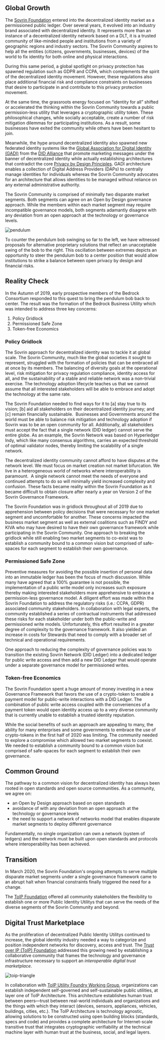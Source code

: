 ## Global Growth
The [Sovrin Foundation](http://sovrin.org) entered into the decentralized identity market as a permissioned public ledger.  Over several years, it evolved into an industry brand associated with decentralized identity.  It represents more than an instance of a decentralized identity network based on a DLT, it is a trusted community of like-minded people and institutions from a variety of geographic regions and industry sectors. The Sovrin Community aspires to help all the entities (citizens, governments, businesses, devices) of the world to fix identity for both online and physical interactions.

During this same period, a global spotlight on privacy protection has spawned regulation such as GDPR and CCPA, which complements the spirit of the decentralized identity movement. However, these regulations also place additional financial risk and compliance constraints on businesses that desire to participate in and contribute to this privacy protection movement.

At the same time, the grassroots energy focused on “identity for all” shifted or accelerated the thinking within the Sovrin Community towards a public permission-less utility that leverages a cryptographic utility token. These philosophical changes, while socially acceptable, create a number of risk mitigation dilemmas for participating institutions. As a result, some businesses have exited the community while others have been hesitant to join.

Meanwhile, the hype around decentralized identity also spawned new federated identity systems like the [Global Association for Digital Identity (GADI)](https://www.ksl.com/article/46669282/did-alliance-brings-trust-and-accountability-to-the-digital-world-with-launch-of-gadi-the-global-association-for-digital-identity) from the [DID Alliance](http://didalliance.org) that promote marketing messages under the banner of decentralized identity while actually establishing architectures that contradict the core [Privacy by Design Principles](https://medium.com/searchencrypt/7-principles-of-privacy-by-design-8a0f16d1f9ce). GADI architecture enables a collection of Digital Address Providers (DAPs) to centrally manage identities for individuals whereas the Sovrin Community advocates for an architecture that allows identities to be managed without reliance on any external administrative authority.

The Sovrin Community is comprised of minimally two disparate market segments. Both segments can agree on an Open by Design governance approach.  While the members within each market segment may require incompatible governance models, both segments adamantly disagree with any deviation from an open approach at the technology or governance levels.

![pendulum](../img/pendulum.png)

To counter the pendulum bob swinging so far to the left, we have witnessed proposals for alternative proprietary solutions that reflect an unacceptable swing of the bob to the right. This oscillation between extremes depicts an opportunity to steer the pendulum bob to a center position that would allow institutions to strike a balance between open privacy by design and financial risks.  

## Reality Check
In the Autumn of 2019, early prospective members of the Bedrock Consortium responded to this quest to bring the pendulum bob back to center.  The result was the formation of the Bedrock Business Utility which was intended to address three key concerns:

1.	Policy Gridlock
2.	Permissioned Safe Zone
3.	Token-free Economics

### Policy Gridlock
The Sovrin approach for decentralized identity was to tackle it at global scale. The Sovrin Community, much like the global societies it sought to represent, struggled with the formation of policies that can be embraced all at once by its members. The balancing of diversity goals at the operational level, risk mitigation for privacy regulation compliance, identity access for all, and the sustainability of a stable and reliable network was a non-trivial exercise. The technology adoption lifecycle teaches us that we cannot assume that all interested stakeholders will be able to embrace and adopt the technology at the same rate.

The Sovrin Foundation needed to find ways for it to [a] stay true to its vision; [b] aid all stakeholders on their decentralized identity journey; and [c] remain financially sustainable.  Businesses and Governments around the world must be able to balance risk mitigation and technology adoption if Sovrin was to be an open community for all. Additionally, all stakeholders must accept the fact that a single network (DID ledger) cannot serve the entire globe. As an example, the Sovrin Network was based on Hyperledger Indy, which like many consensus algorithms, carries an expected threshold of optimal validator nodes, thereby limiting the scalability of a single network.

The decentralized identity community cannot afford to have disputes at the network level. We must focus on market creation not market bifurcation. We live in a heterogeneous world of networks where interoperability is paramount.  A single network cannot meet the needs of everyone and continued attempts to do so will minimally yield increased complexity and confusion. These facts became reality within the Sovrin Foundation as it became difficult to obtain closure after nearly a year on Version 2 of the Sovrin Governance Framework.  

The Sovrin Foundation was in gridlock throughout all of 2019 due to apprehension between policy decisions that were necessary for one market segment and uncomfortable for another. These concerns impacted the business market segment as well as external coalitions such as FINDY and KIVA who may have desired to have their own governance framework while participating in the Sovrin Community. One approach to breaking the gridlock while still enabling two market segments to co-exist was to establish a community bound to a common vision but comprised of safe-spaces for each segment to establish their own governance.

### Permissioned Safe Zone
Preventive measures for avoiding the possible insertion of personal data into an immutable ledger has been the focus of much discussion. While many have agreed that a 100% guarantee is not possible, the implementation of a public write model only increases such exposure thereby making interested stakeholders more apprehensive to embrace a permission-less governance model. A diligent effort was made within the Sovrin Foundation to address the regulatory risks (i.e.: CCPA, GDPR) associated community stakeholders. In collaboration with legal experts, the community established a series of contractual instruments that addressed these risks for each stakeholder under both the public-write and permissioned write models. Unfortunately, this effort resulted in a greater degree of complexity to the governance framework. It also yielded an increase in costs for Stewards that need to comply with a broader set of technical and operational requirements.

One approach to reducing the complexity of governance policies was to transition the existing Sovrin Network (DID Ledger) into a dedicated ledger for public write access and then add a new DID Ledger that would operate under a separate governance model for permissioned writes.  

### Token-free Economics
The Sovrin Foundation spent a huge amount of money investing in a new Governance Framework that favors the use of a crypto-token to enable a payment model for public-write interactions with a DID Ledger. The combination of public write access coupled with the conveniences of a payment token would open identity access up to a very diverse community that is currently unable to establish a trusted identity reputation.    

While the social benefits of such an approach are appealing to many, the ability for many enterprises and some governments to embrace the use of crypto-tokens in the first half of 2020 was limiting. The community needed to explore a compromise which allowed two market segments to coexist. We needed to establish a community bound to a common vision but comprised of safe-spaces for each segment to establish their own governance.

## Common Ground
The pathway to a common vision for decentralized identity has always been rooted in open standards and open source communities. As a community, we agree on:

* an Open by Design approach based on open standards
* avoidance of with any deviation from an open approach at the technology or governance levels
* the need to support a network of networks model that enables disparate market segments to deploy different governance

Fundamentally, no single organization can own a network (system of ledgers) and the network must be built upon open standards and protocols where interoperability has been achieved.  

## Transition
In March 2020, the Sovrin Foundation's ongoing attempts to serve multiple disparate market segments under a single governance framework came to an abrupt halt when financial constraints finally triggered the need for a change.

The [ToIP Foundation](http://trustoverip.org) offered all community stakeholders the flexibility to establish one or more Public Identity Utilitys that can serve the needs of the diverse segments of the Sovrin Community and beyond.

## Digital Trust Marketplace
As the proliferation of decentralized Public Identity Utilitys continued to increase, the global identity industry needed a way to categorize and position independent networks for discovery, access and trust. The [Trust over IP (ToIP) Foundation](http://trustoverip.org/) addressed this growing need by establishing a collaborative community that frames the technology and governance infrastructure necessary to support an *interoperable digital trust marketplace*.

![toip-triangle](../img/toip-triangle.png)

In collaboration with [ToIP Utility Foundry Working Group](https://trustoverip.org/working-groups/utility-foundry/), organizations can establish independent self-governed and self-sustainable public utilities, at layer one of ToIP Architecture. This architecture establishes human trust between peers—trust between real-world individuals and organizations and the things with which they interact (devices, sensors, appliances, vehicles, buildings, cities, etc.). The ToIP Architecture is technology agnostic, allowing solutions to be constructed using open building blocks (standards, specs and code) and provides a complete architecture for Internet-scale transitive trust that integrates cryptographic verifiability at the technical machine layer with human trust at the business, social, and legal layers.
